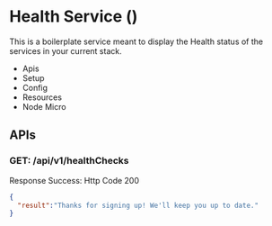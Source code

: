 Health Service ()
===

This is a boilerplate service meant to display the Health status of the services in your current stack.

- Apis
- Setup
- Config
- Resources
- Node Micro

APIs
---

### GET: /api/v1/healthChecks

Response Success:
Http Code 200
```json
{
  "result":"Thanks for signing up! We'll keep you up to date."
}
```